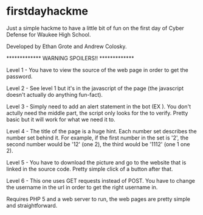 # firstdayhackme

Just a simple hackme to have a little bit of fun on the first day of Cyber Defense for Waukee High School.

Developed by Ethan Grote and Andrew Colosky. 


*************   WARNING SPOILERS!!   *************


Level 1 - You have to view the source of the web page in order to get the password.

Level 2 - See level 1 but it's in the javascript of the page (the javascript doesn't actually do anything fun-fact).

Level 3 - Simply need to add an alert statement in the bot (EX <script>alert('BLUH')</script>). You don't actully need the middle part, the script only looks for the <script>alert( and </script> to verify. Pretty basic but it will work for what we need it to.

Level 4 - The title of the page is a huge hint. Each number set describes the number set behind it. For example, if the first number in the set is '2', the second number would be '12' (one 2), the third would be '1112' (one 1 one 2).

Level 5 - You have to download the picture and go to the website that is linked in the source code. Pretty simple click of a button after that.

Level 6 - This one uses GET requests instead of POST. You have to change the username in the url in order to get the right username in. 

Requires PHP 5 and a web server to run, the web pages are pretty simple and straightforward. 
